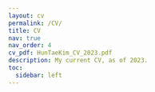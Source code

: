 ```yaml
---
layout: cv
permalink: /CV/
title: CV
nav: true
nav_order: 4
cv_pdf: HunTaeKim_CV_2023.pdf
description: My current CV, as of 2023.
toc:
  sidebar: left
---
```

